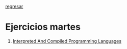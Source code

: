 [regresar](Semana1/temas.md)
# Ejercicios martes
1. [Interpreted And Compiled Programming Languages](/Ejercicios/martes/Ejercicio1.md)
